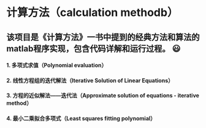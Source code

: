 # 计算方法（calculation methodb）
 该项目是《计算方法》一书中提到的经典方法和算法的matlab程序实现，包含代码详解和运行过程。
 :smiley:
 ----------------------------------------------------------------------------
 
 #### 1. 多项式求值（Polynomial evaluation）
 #### 2. 线性方程组的迭代解法（Iterative Solution of Linear Equations）
 #### 3. 方程的近似解法——迭代法（Approximate solution of equations - iterative method）
 #### 4. 最小二乘拟合多项式（Least squares fitting polynomial）
